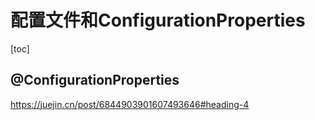 # 配置文件和ConfigurationProperties

[toc]

## @ConfigurationProperties

https://juejin.cn/post/6844903901607493646#heading-4